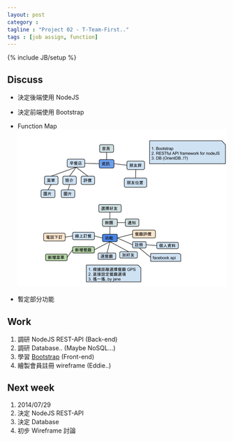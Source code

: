 ```yaml
---
layout: post
category :
tagline : "Project 02 - T-Team-First.."
tags : [job assign, function]
---
```

{% include JB/setup %}

## Discuss
* 決定後端使用 NodeJS
* 決定前端使用 Bootstrap

* Function Map  
  ![Function Map](/images/t_p2_function_map.png)

* 暫定部分功能


## Work
1. 調研 NodeJS REST-API (Back-end) 
2. 調研 Database.. (Maybe NoSQL...)
3. 學習 [Bootstrap](http://getbootstrap.com/) (Front-end) 
4. 繪製會員註冊 wireframe (Eddie..)

## Next week
1. 2014/07/29
2. 決定 NodeJS REST-API 
3. 決定 Database
4. 初步 Wireframe 討論
